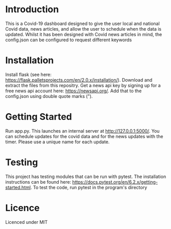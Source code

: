 # Introduction

This is a Covid-19 dashboard designed to give the user local and national Covid data, news articles, and allow the user to schedule when the data is updated. Whilst it has been designed with Covid news articles in mind, the config.json can be configured to request different keywords

# Installation

Install flask (see here: https://flask.palletsprojects.com/en/2.0.x/installation/). Download and extract the files from this repositry. Get a news api key by signing up for a free news api account here: https://newsapi.org/. Add that to the config.json using double quote marks (").

# Getting Started

Run app.py. This launches an internal server at http://127.0.0.1:5000/. You can schedule updates for the covid data and for the news updates with the timer. Please use a unique name for each update.

# Testing

This project has testing modules that can be run with pytest. The installation instructions can be found here: https://docs.pytest.org/en/6.2.x/getting-started.html. To test the code, run pytest in the program's directory

# Licence

Licenced under MIT
